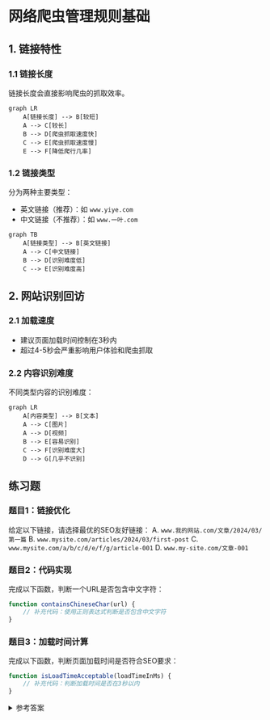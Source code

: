 # 网络爬虫管理规则基础

## 1. 链接特性

### 1.1 链接长度
链接长度会直接影响爬虫的抓取效率。

```mermaid
graph LR
    A[链接长度] --> B[较短]
    A --> C[较长]
    B --> D[爬虫抓取速度快]
    C --> E[爬虫抓取速度慢]
    E --> F[降低爬行几率]
```


### 1.2 链接类型
分为两种主要类型：
- 英文链接（推荐）：如 `www.yiye.com`
- 中文链接（不推荐）：如 `www.一叶.com`

```mermaid
graph TB
    A[链接类型] --> B[英文链接]
    A --> C[中文链接]
    B --> D[识别难度低]
    C --> E[识别难度高]
```


## 2. 网站识别回访

### 2.1 加载速度
- 建议页面加载时间控制在3秒内
- 超过4-5秒会严重影响用户体验和爬虫抓取

### 2.2 内容识别难度
不同类型内容的识别难度：
```mermaid
graph LR
    A[内容类型] --> B[文本]
    A --> C[图片]
    A --> D[视频]
    B --> E[容易识别]
    C --> F[识别难度大]
    D --> G[几乎不识别]
```


## 练习题

### 题目1：链接优化
给定以下链接，请选择最优的SEO友好链接：
A. `www.我的网站.com/文章/2024/03/第一篇`
B. `www.mysite.com/articles/2024/03/first-post`
C. `www.mysite.com/a/b/c/d/e/f/g/article-001`
D. `www.my-site.com/文章-001`

### 题目2：代码实现
完成以下函数，判断一个URL是否包含中文字符：

```javascript
function containsChineseChar(url) {
    // 补充代码：使用正则表达式判断是否包含中文字符
}
```


### 题目3：加载时间计算
完成以下函数，判断页面加载时间是否符合SEO要求：

```javascript
function isLoadTimeAcceptable(loadTimeInMs) {
    // 补充代码：判断加载时间是否在3秒以内
}
```


<details>
<summary>参考答案</summary>

### 题目1答案：
正确答案是 B
原因：
1. 使用全英文字符
2. 链接层级适中
3. 结构清晰易懂

### 题目2答案：
```javascript
function containsChineseChar(url) {
    return /[\u4e00-\u9fa5]/.test(url);
}
```
包含中文标点
```javascript
function containsChineseCharAndPunct(url) {
    return /[\u4e00-\u9fa5\u3000-\u303f\uff00-\uff60]/.test(url);
}
```

```mermaid
graph TB
    A[Unicode范围] --> B[汉字:\u4e00-\u9fa5]
    A --> C[中文标点符号:\u3000-\u303f]
    A --> D[全角ASCII:\uff00-\uff60]
    B --> B1[如:中文汉字]
    C --> C1[如:。，、？！]
    D --> D1[如:：］［）（]
```


### 题目3答案：
```javascript
function isLoadTimeAcceptable(loadTimeInMs) {
    return loadTimeInMs <= 3000;
}
```

</details>